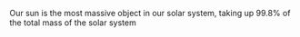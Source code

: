 Our sun is the most massive object in our solar system, taking up 99.8% of the total mass of the solar system